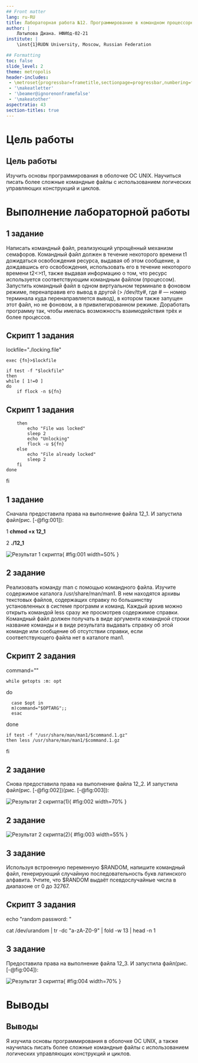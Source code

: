 ```yaml
---
## Front matter
lang: ru-RU
title: Лабораторная работа №12. Программирование в командном процессоре ОС UNIX. Расширенное программирование
author: |
	Латыпова Диана. НФИбд-02-21
institute: |
	\inst{1}RUDN University, Moscow, Russian Federation

## Formatting
toc: false
slide_level: 2
theme: metropolis
header-includes: 
 - \metroset{progressbar=frametitle,sectionpage=progressbar,numbering=fraction}
 - '\makeatletter'
 - '\beamer@ignorenonframefalse'
 - '\makeatother'
aspectratio: 43
section-titles: true
---
```


# Цель работы

## Цель работы

Изучить основы программирования в оболочке ОС UNIX. Научиться писать более сложные командные файлы с использованием логических управляющих конструкций и циклов.

# Выполнение лабораторной работы

## 1 задание

Написать командный файл, реализующий упрощённый механизм семафоров. Командный файл должен в течение некоторого времени t1 дожидаться освобождения ресурса, выдавая об этом сообщение, а дождавшись его освобождения, использовать его в течение некоторого времени t2<>t1, также выдавая информацию о том, что ресурс используется соответствующим командным файлом (процессом). Запустить
командный файл в одном виртуальном терминале в фоновом режиме, перенаправив его вывод в другой (> /dev/tty#, где # — номер терминала куда перенаправляется вывод), в котором также запущен этот файл, но не фоновом, а в привилегированном режиме. Доработать программу так, чтобы имелась возможность взаимодействия трёх и более процессов.

## Скрипт 1 задания

lockfile="./locking.file"

    exec {fn}>$lockfile

    if test -f "$lockfile"
    then
	while [ 1!=0 ]
	do
		if flock -n ${fn}

## Скрипт 1 задания

		then
			echo "File was locked"
			sleep 2
			echo "Unlocking"
			flock -u ${fn}
		else
			echo "File already locked"
			sleep 2
		fi
	done
fi

## 1 задание

Сначала предоставила права на выполнение файла 12_1. И запустила файл(рис. [-@fig:001]):

1 **chmod +x 12_1**

2 **./12_1**

![Результат 1 скрипта](image/1%20result.png){ #fig:001 width=50% }

## 2 задание

Реализовать команду man с помощью командного файла. Изучите содержимое каталога /usr/share/man/man1. В нем находятся архивы текстовых файлов, содержащих справку по большинству установленных в системе программ и команд. Каждый архив можно открыть командой less сразу же просмотрев содержимое справки. Командный файл должен получать в виде аргумента командной строки название команды и в виде результата выдавать справку об этой команде или сообщение об отсутствии справки, если соответствующего файла нет в каталоге man1.

## Скрипт 2 задания

command=""

    while getopts :m: opt

do

	  case $opt in
	  m)command="$OPTARG";;
	  esac
done

    if test -f "/usr/share/man/man1/$command.1.gz"
    then less /usr/share/man/man1/$command.1.gz
fi

## 2 задание

Снова предоставила права на выполнение файла 12_2. И запустила файл(рис. [-@fig:002])(рис. [-@fig:003]):

![Результат 2 скрипта(1)](image/2%20result1.png){ #fig:002 width=70% }

## 2 задание

![Результат 2 скрипта(2)](image/2%20result2.png){ #fig:003 width=55% }

## 3 задание

Используя встроенную переменную $RANDOM, напишите командный файл, генерирующий случайную последовательность букв латинского алфавита. Учтите, что $RANDOM выдаёт псевдослучайные числа в диапазоне от 0 до 32767.

## Скрипт 3 задания

echo "random password: "

cat /dev/urandom | tr -dc "a-zA-Z0-9" | fold -w 13 | head -n 1

## 3 задание

Предоставила права на выполнение файла 12_3. И запустила файл(рис. [-@fig:004]):

![Результат 3 скрипта](image/3%20result.png){ #fig:004 width=70% }

# Выводы

## Выводы

Я изучила основы программирования в оболочке ОС UNIX, а также научилась писать более сложные командные файлы с использованием логических управляющих конструкций и циклов.
